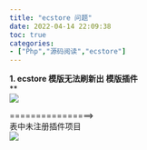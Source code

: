 ```yaml
---
title: "ecstore 问题"
date: 2022-04-14 22:09:38
toc: true
categories:
- ["Php","源码阅读","ecstore"]
---
```


**1. ecstore 模版无法刷新出 模版插件**<br />**<br />![](https://file.wulicode.com/yuque/202208/04/14/5047UB8QXjue.png?x-oss-process=image/resize,h_270)

================><br />表中未注册插件项目<br />![](https://file.wulicode.com/yuque/202208/04/14/5048bA6hA5Mk.png?x-oss-process=image/resize,h_307)

